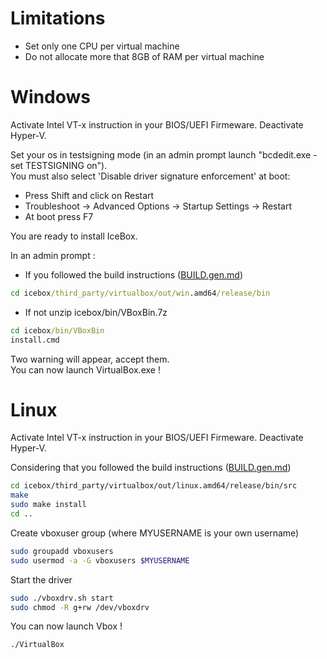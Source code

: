# Limitations
* Set only one CPU per virtual machine
* Do not allocate more that 8GB of RAM per virtual machine

# Windows
Activate Intel VT-x instruction in your BIOS/UEFI Firmeware.
Deactivate Hyper-V.

Set your os in testsigning mode (in an admin prompt launch "bcdedit.exe -set TESTSIGNING on").\
You must also select 'Disable driver signature enforcement' at boot:
* Press Shift and click on Restart
* Troubleshoot -> Advanced Options -> Startup Settings -> Restart
* At boot press F7

You are ready to install IceBox.

In an admin prompt :
* If you followed the build instructions ([BUILD.gen.md](/BUILD.gen.md))
```cmd
cd icebox/third_party/virtualbox/out/win.amd64/release/bin
```

* If not unzip icebox/bin/VBoxBin.7z<br>
```cmd
cd icebox/bin/VBoxBin
install.cmd
```

Two warning will appear, accept them.\
You can now launch VirtualBox.exe !

# Linux
Activate Intel VT-x instruction in your BIOS/UEFI Firmeware.
Deactivate Hyper-V.

Considering that you followed the build instructions ([BUILD.gen.md](/BUILD.gen.md))
```bash
cd icebox/third_party/virtualbox/out/linux.amd64/release/bin/src
make
sudo make install
cd ..
```

Create vboxuser group (where MYUSERNAME is your own username)
```bash
sudo groupadd vboxusers
sudo usermod -a -G vboxusers $MYUSERNAME
```

Start the driver
```bash
sudo ./vboxdrv.sh start
sudo chmod -R g+rw /dev/vboxdrv
```

You can now launch Vbox !
```bash
./VirtualBox
```
